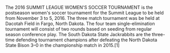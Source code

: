 The 2016 SUMMIT LEAGUE WOMEN'S SOCCER TOURNAMENT is the postseason women's soccer tournament for the Summit League to be held from November 3 to 5, 2016. The three match tournament was be held at Dacotah Field in Fargo, North Dakota. The four team single-elimination tournament will consist of two rounds based on seeding from regular season conference play. The South Dakota State Jackrabbits are the three-time defending tournament champions after defeating the North Dakota State Bison 3–0 in the championship match in 2015.[1]
